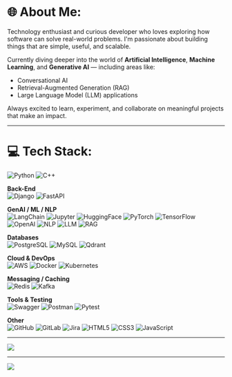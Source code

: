 # 🌐 About Me:

Technology enthusiast and curious developer who loves exploring how software can solve real-world problems. I'm passionate about building things that are simple, useful, and scalable.

Currently diving deeper into the world of **Artificial Intelligence**, **Machine Learning**, and **Generative AI** — including areas like:
- Conversational AI
- Retrieval-Augmented Generation (RAG)
- Large Language Model (LLM) applications

Always excited to learn, experiment, and collaborate on meaningful projects that make an impact.

---

# 💻 Tech Stack:

![Python](https://img.shields.io/badge/python-3670A0?style=for-the-badge&logo=python&logoColor=ffdd54)
![C++](https://img.shields.io/badge/c++-%2300599C.svg?style=for-the-badge&logo=c%2B%2B&logoColor=white)

**Back-End**  
![Django](https://img.shields.io/badge/django-%23092E20.svg?style=for-the-badge&logo=django&logoColor=white)
![FastAPI](https://img.shields.io/badge/fastapi-%23009688.svg?style=for-the-badge&logo=fastapi&logoColor=white)

**GenAI / ML / NLP**  
![LangChain](https://img.shields.io/badge/LangChain-ffcc00?style=for-the-badge&logo=langchain&logoColor=black)
![Jupyter](https://img.shields.io/badge/Jupyter-%23F37626.svg?style=for-the-badge&logo=Jupyter&logoColor=white)
![HuggingFace](https://img.shields.io/badge/Hugging%20Face-%23FFD21F.svg?style=for-the-badge&logo=huggingface&logoColor=black)
![PyTorch](https://img.shields.io/badge/PyTorch-%23EE4C2C.svg?style=for-the-badge&logo=PyTorch&logoColor=white)
![TensorFlow](https://img.shields.io/badge/TensorFlow-%23FF6F00.svg?style=for-the-badge&logo=TensorFlow&logoColor=white)
![OpenAI](https://img.shields.io/badge/OpenAI-%23444444.svg?style=for-the-badge&logo=openai&logoColor=white)
![NLP](https://img.shields.io/badge/NLP-Natural%20Language%20Processing-blueviolet?style=for-the-badge)
![LLM](https://img.shields.io/badge/LLM-Model-%235A5A5A.svg?style=for-the-badge)
![RAG](https://img.shields.io/badge/RAG-Retrieval--Augmented--Generation-%23009688.svg?style=for-the-badge)

**Databases**  
![PostgreSQL](https://img.shields.io/badge/postgres-%23316192.svg?style=for-the-badge&logo=postgresql&logoColor=white)
![MySQL](https://img.shields.io/badge/mysql-4479A1.svg?style=for-the-badge&logo=mysql&logoColor=white)
![Qdrant](https://img.shields.io/badge/Qdrant-%23123.svg?style=for-the-badge&logo=data&logoColor=white)

**Cloud & DevOps**  
![AWS](https://img.shields.io/badge/AWS-%23FF9900.svg?style=for-the-badge&logo=amazon-aws&logoColor=white)
![Docker](https://img.shields.io/badge/docker-%230db7ed.svg?style=for-the-badge&logo=docker&logoColor=white)
![Kubernetes](https://img.shields.io/badge/kubernetes-%23326ce5.svg?style=for-the-badge&logo=kubernetes&logoColor=white)

**Messaging / Caching**  
![Redis](https://img.shields.io/badge/redis-%23DC382D.svg?style=for-the-badge&logo=redis&logoColor=white)
![Kafka](https://img.shields.io/badge/apache%20kafka-231F20?style=for-the-badge&logo=apachekafka&logoColor=white)

**Tools & Testing**  
![Swagger](https://img.shields.io/badge/swagger-%2385EA2D.svg?style=for-the-badge&logo=swagger&logoColor=black)
![Postman](https://img.shields.io/badge/postman-%23FF6C37.svg?style=for-the-badge&logo=postman&logoColor=white)
![Pytest](https://img.shields.io/badge/Pytest-0A9EDC?style=for-the-badge&logo=pytest&logoColor=white)

**Other**  
![GitHub](https://img.shields.io/badge/github-%23121011.svg?style=for-the-badge&logo=github&logoColor=white)
![GitLab](https://img.shields.io/badge/gitlab-%23FC6D26.svg?style=for-the-badge&logo=gitlab&logoColor=white)
![Jira](https://img.shields.io/badge/jira-%230A0FFF.svg?style=for-the-badge&logo=jira&logoColor=white)
![HTML5](https://img.shields.io/badge/html5-%23E34F26.svg?style=for-the-badge&logo=html5&logoColor=white)
![CSS3](https://img.shields.io/badge/css3-%231572B6.svg?style=for-the-badge&logo=css3&logoColor=white)
![JavaScript](https://img.shields.io/badge/javascript-%23323330.svg?style=for-the-badge&logo=javascript&logoColor=%23F7DF1E)

---

![](https://github-readme-stats.vercel.app/api/top-langs/?username=badusha-m&theme=dark&hide_border=false&layout=compact)

---

[![](https://visitcount.itsvg.in/api?id=badusha-m&icon=0&color=0)](https://visitcount.itsvg.in)

<!-- Proudly customized using GPRM ( https://gprm.itsvg.in ) -->
